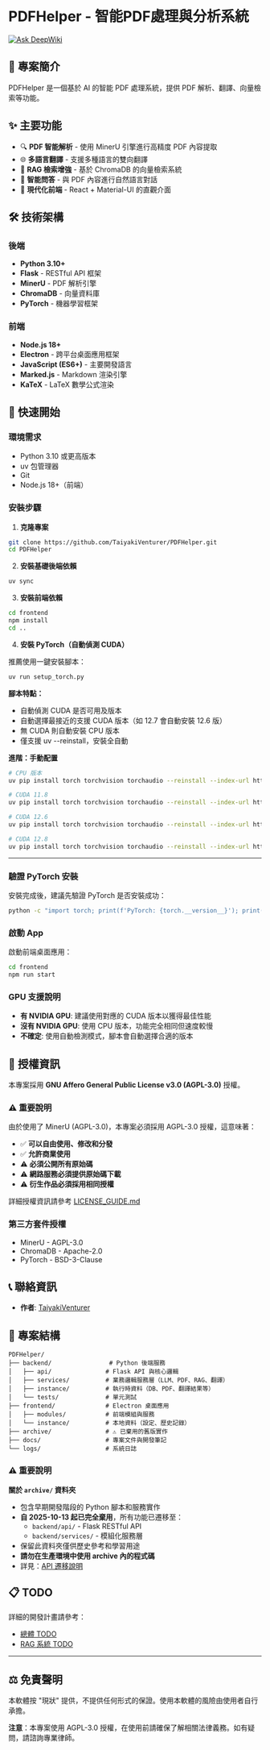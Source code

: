 # PDFHelper - 智能PDF處理與分析系統

[![Ask DeepWiki](https://deepwiki.com/badge.svg)](https://deepwiki.com/TaiyakiVenturer/PDFHelper)

## 📖 專案簡介

PDFHelper 是一個基於 AI 的智能 PDF 處理系統，提供 PDF 解析、翻譯、向量檢索等功能。

## ✨ 主要功能

- 🔍 **PDF 智能解析** - 使用 MinerU 引擎進行高精度 PDF 內容提取
- 🌐 **多語言翻譯** - 支援多種語言的雙向翻譯
- 🧠 **RAG 檢索增強** - 基於 ChromaDB 的向量檢索系統
- 💬 **智能問答** - 與 PDF 內容進行自然語言對話
- 🎨 **現代化前端** - React + Material-UI 的直觀介面

## 🛠️ 技術架構

### 後端
- **Python 3.10+**
- **Flask** - RESTful API 框架
- **MinerU** - PDF 解析引擎
- **ChromaDB** - 向量資料庫
- **PyTorch** - 機器學習框架

### 前端
- **Node.js 18+**
- **Electron** - 跨平台桌面應用框架
- **JavaScript (ES6+)** - 主要開發語言
- **Marked.js** - Markdown 渲染引擎
- **KaTeX** - LaTeX 數學公式渲染

## 🚀 快速開始

### 環境需求
- Python 3.10 或更高版本
- uv 包管理器
- Git
- Node.js 18+（前端）

### 安裝步驟

1. **克隆專案**
```bash
git clone https://github.com/TaiyakiVenturer/PDFHelper.git
cd PDFHelper
```

2. **安裝基礎後端依賴**
```bash
uv sync
```

3. **安裝前端依賴**
```bash
cd frontend
npm install
cd ..
```

4. **安裝 PyTorch（自動偵測 CUDA）**

推薦使用一鍵安裝腳本：
```bash
uv run setup_torch.py
```

**腳本特點：**
- 自動偵測 CUDA 是否可用及版本
- 自動選擇最接近的支援 CUDA 版本（如 12.7 會自動安裝 12.6 版）
- 無 CUDA 則自動安裝 CPU 版本
- 僅支援 uv --reinstall，安裝全自動

**進階：手動配置**
```bash
# CPU 版本
uv pip install torch torchvision torchaudio --reinstall --index-url https://download.pytorch.org/whl/cpu

# CUDA 11.8
uv pip install torch torchvision torchaudio --reinstall --index-url https://download.pytorch.org/whl/cu118

# CUDA 12.6
uv pip install torch torchvision torchaudio --reinstall --index-url https://download.pytorch.org/whl/cu126

# CUDA 12.8
uv pip install torch torchvision torchaudio --reinstall --index-url https://download.pytorch.org/whl/cu128
```

---

### 驗證 PyTorch 安裝

安裝完成後，建議先驗證 PyTorch 是否安裝成功：
```bash
python -c "import torch; print(f'PyTorch: {torch.__version__}'); print(f'CUDA: {torch.cuda.is_available()}')"
```

### 啟動 App

啟動前端桌面應用：
```bash
cd frontend
npm run start
```

### GPU 支援說明

- **有 NVIDIA GPU**: 建議使用對應的 CUDA 版本以獲得最佳性能
- **沒有 NVIDIA GPU**: 使用 CPU 版本，功能完全相同但速度較慢
- **不確定**: 使用自動檢測模式，腳本會自動選擇合適的版本

## 📄 授權資訊

本專案採用 **GNU Affero General Public License v3.0 (AGPL-3.0)** 授權。

### ⚠️ 重要說明

由於使用了 MinerU (AGPL-3.0)，本專案必須採用 AGPL-3.0 授權，這意味著：

- ✅ **可以自由使用、修改和分發**
- ✅ **允許商業使用**
- ⚠️ **必須公開所有原始碼**
- ⚠️ **網路服務必須提供原始碼下載**
- ⚠️ **衍生作品必須採用相同授權**

詳細授權資訊請參考 [LICENSE_GUIDE.md](./docs/LICENSE_GUIDE.md)

### 第三方套件授權
- MinerU - AGPL-3.0
- ChromaDB - Apache-2.0
- PyTorch - BSD-3-Clause

## 📞 聯絡資訊

- **作者**: [TaiyakiVenturer](https://github.com/TaiyakiVenturer)

## 📁 專案結構

```
PDFHelper/
├── backend/                # Python 後端服務
│   ├── api/               # Flask API 與核心邏輯
│   ├── services/          # 業務邏輯服務層（LLM、PDF、RAG、翻譯）
│   ├── instance/          # 執行時資料（DB、PDF、翻譯結果等）
│   └── tests/             # 單元測試
├── frontend/              # Electron 桌面應用
│   ├── modules/           # 前端模組與服務
│   └── instance/          # 本地資料（設定、歷史記錄）
├── archive/               # ⚠️ 已棄用的舊版實作
├── docs/                  # 專案文件與開發筆記
└── logs/                  # 系統日誌
```

### ⚠️ 重要說明

**關於 `archive/` 資料夾**
- 包含早期開發階段的 Python 腳本和服務實作
- **自 2025-10-13 起已完全棄用**，所有功能已遷移至：
  - `backend/api/` - Flask RESTful API
  - `backend/services/` - 模組化服務層
- 保留此資料夾僅供歷史參考和學習用途
- **請勿在生產環境中使用 archive 內的程式碼**
- 詳見：[API 遷移說明](./docs/TODO.md#階段二統一api介面整合)

## 📋 TODO

詳細的開發計畫請參考：
- [總體 TODO](./docs/TODO.md)
- [RAG 系統 TODO](./docs/TODO_RAG.md)

---

## ⚖️ 免責聲明

本軟體按 "現狀" 提供，不提供任何形式的保證。使用本軟體的風險由使用者自行承擔。

**注意**：本專案使用 AGPL-3.0 授權，在使用前請確保了解相關法律義務。如有疑問，請諮詢專業律師。